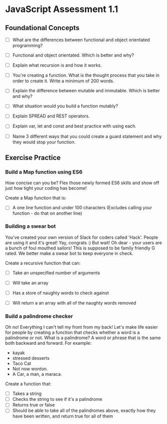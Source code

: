 # JavaScript Assessment 1.1

## Foundational Concepts

- [ ] What are the differences between functional and object orientated programming? 
- [ ] Functional and object orientated. Which is better and why? 
- [ ] Explain what recursion is and how it works.
- [ ] You're creating a function. What is the thought process that you take in order to create it. Write a minimum of 200 words. 
- [ ] Explain the difference between mutable and immutable. Which is better and why?
- [ ] What situation would you build a function mutably? 
- [ ] Explain SPREAD and REST operators.
- [ ] Explain var, let and const and best practice with using each.
- [ ] Name 3 different ways that you could create a guard statement and why they would stop your function.


## Exercise Practice

### Build a Map function using ES6

How concise can you be? Flex those newly formed ES6 skills and show off just how tight your coding has become! 

Create a Map function that is: 

- [ ] A one line function and under 100 characters (Excludes calling your function - do that on another line)


### Building a swear bot

You've created your own version of Slack for coders called 'Hack'. People are using it and it's great! Yay, congrats :) But wait! Oh dear - your users are a bunch of foul mouthed sailors! This is supposed to be family friendly G rated. We better make a swear bot to keep everyone in check.

Create a recursive function that can: 

- [ ] Take an unspecified number of arguments
- [ ] Will take an array
- [ ] Has a store of naughty words to check against 
- [ ] Will return a an array with all of the naughty words removed 


### Build a palindrome checker

Oh no! Everything I can't tell my front from my back! Let's make life easier for people by creating a function  that checks whether a word is a palindrome or not. What is a palindrome? A word or phrase that is the same both backward and forward. For example:

- kayak
- stressed desserts
- Taco Cat
- Not now wonton.
- A Car, a man, a maraca.

Create a function that: 

- [ ] Takes a string
- [ ] Checks the string to see if it's a palindrome
- [ ] Returns true or false
- [ ] Should be able to take all of the palindromes above, exactly how they have been written, and return true for all of them
